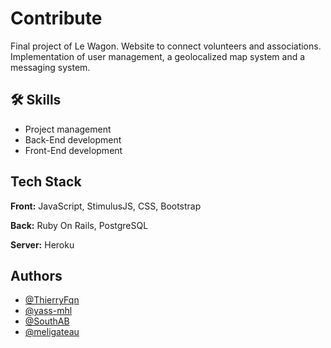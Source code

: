 
# Contribute

Final project of Le Wagon. Website to connect volunteers and associations. Implementation of user management, a geolocalized map system and a messaging system.

## 🛠 Skills
- Project management
- Back-End development
- Front-End development

## Tech Stack

**Front:** JavaScript, StimulusJS, CSS, Bootstrap

**Back:** Ruby On Rails, PostgreSQL

**Server:** Heroku


## Authors

- [@ThierryFqn](https://www.github.com/ThierryFqn)
- [@yass-mhl](https://www.github.com/yass-mhl)
- [@SouthAB](https://www.github.com/SouthAB)
- [@meligateau](https://www.github.com/meligateau)


